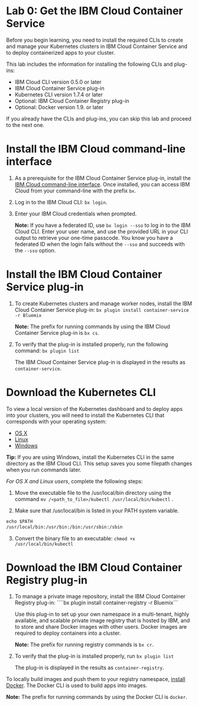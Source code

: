 # Lab 0: Get the IBM Cloud Container Service


Before you begin learning, you need to install the required CLIs to create and manage your Kubernetes clusters in IBM Cloud Container Service and to deploy containerized apps to your cluster.

This lab includes the information for installing the following CLIs and plug-ins:

* IBM Cloud CLI version 0.5.0 or later
* IBM Cloud Container Service plug-in
* Kubernetes CLI version 1.7.4 or later
* Optional: IBM Cloud Container Registry plug-in
* Optional: Docker version 1.9. or later

If you already have the CLIs and plug-ins, you can skip this lab and proceed to the next one.

# Install the IBM Cloud command-line interface

1. As a prerequisite for the IBM Cloud Container Service plug-in, install the [IBM Cloud command-line interface](https://clis.ng.bluemix.net/ui/home.html). Once installed, you can access IBM Cloud from your command-line with the prefix `bx`.
2. Log in to the IBM Cloud CLI: `bx login`. 
3. Enter your IBM Cloud credentials when prompted.

   **Note:** If you have a federated ID, use `bx login --sso` to log in to the IBM Cloud CLI. Enter your user name, and use the provided URL in your CLI output to retrieve your one-time passcode. You know you have a federated ID when the login fails without the `--sso` and succeeds with the `--sso` option.

# Install the IBM Cloud Container Service plug-in

1. To create Kubernetes clusters and manage worker nodes, install the IBM Cloud Container Service plug-in:
   ```bx plugin install container-service -r Bluemix```
   
   **Note:** The prefix for running commands by using the IBM Cloud Container Service plug-in is `bx cs`.

2. To verify that the plug-in is installed properly, run the following command:
```bx plugin list```

   The IBM Cloud Container Service plug-in is displayed in the results as `container-service`.


# Download the Kubernetes CLI

To view a local version of the Kubernetes dashboard and to deploy apps into your clusters, you will need to install the Kubernetes CLI that corresponds with your operating system:

* [OS X](https://storage.googleapis.com/kubernetes-release/release/v1.7.4/bin/darwin/amd64/kubectl)
* [Linux](https://storage.googleapis.com/kubernetes-release/release/v1.7.4/bin/linux/amd64/kubectl)
* [Windows](https://storage.googleapis.com/kubernetes-release/release/v1.7.4/bin/windows/amd64/kubectl.exe)

**Tip:** If you are using Windows, install the Kubernetes CLI in the same directory as the IBM Cloud CLI. This setup saves you some filepath changes when you run commands later.

*For OS X and Linux users*, complete the following steps:

1. Move the executable file to the /usr/local/bin directory using the command `mv /<path_to_file>/kubectl /usr/local/bin/kubectl` .

2. Make sure that /usr/local/bin is listed in your PATH system variable.

 ```txt
 echo $PATH
 /usr/local/bin:/usr/bin:/bin:/usr/sbin:/sbin
 ```

3. Convert the binary file to an executable: `chmod +x /usr/local/bin/kubectl`

# Download the IBM Cloud Container Registry plug-in

1. To manage a private image repository, install the IBM Cloud Container Registry plug-in:
````bx plugin install container-registry -r Bluemix```
   
   Use this plug-in to set up your own namespace in a multi-tenant, highly available, and scalable private image registry that is hosted by IBM, and to store and share Docker images with other users. Docker images are required to deploy containers into a cluster. 
   
   **Note:** The prefix for running registry commands is `bx cr`.

2. To verify that the plug-in is installed properly, run `bx plugin list`

   The plug-in is displayed in the results as `container-registry`.

To locally build images and push them to your registry namespace, [install Docker](https://www.docker.com/community-edition#/download). The Docker CLI is used to build apps into images. 

**Note:** The prefix for running commands by using the Docker CLI is `docker`.
